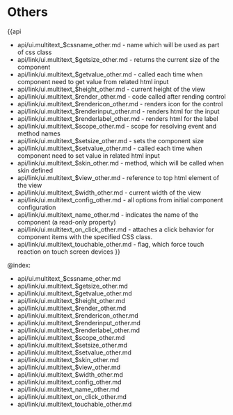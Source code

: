 Others
=======

{{api
- api/ui.multitext_$cssname_other.md - name which will be used as part of css class
- api/link/ui.multitext_$getsize_other.md - returns the current size of the component
- api/link/ui.multitext_$getvalue_other.md - called each time when component need to get value from related html input
- api/link/ui.multitext_$height_other.md - current height of the view
- api/link/ui.multitext_$render_other.md - code called after rending control
- api/link/ui.multitext_$rendericon_other.md - renders icon for the control
- api/link/ui.multitext_$renderinput_other.md - renders html for the input
- api/link/ui.multitext_$renderlabel_other.md - renders html for the label
- api/link/ui.multitext_$scope_other.md - scope for resolving event and method names
- api/link/ui.multitext_$setsize_other.md - sets the component size
- api/link/ui.multitext_$setvalue_other.md - called each time when component need to set value in related html input
- api/link/ui.multitext_$skin_other.md - method, which will be called when skin defined
- api/link/ui.multitext_$view_other.md - reference to top html element of the view
- api/link/ui.multitext_$width_other.md - current width of the view
- api/link/ui.multitext_config_other.md - all options from initial component configuration
- api/link/ui.multitext_name_other.md - indicates the name of the component (a read-only property)
- api/link/ui.multitext_on_click_other.md - attaches a click behavior for component items with the specified CSS class.
- api/link/ui.multitext_touchable_other.md - flag, which force touch reaction on touch screen devices
}}

@index:
- api/ui.multitext_$cssname_other.md
- api/link/ui.multitext_$getsize_other.md
- api/link/ui.multitext_$getvalue_other.md
- api/link/ui.multitext_$height_other.md
- api/link/ui.multitext_$render_other.md
- api/link/ui.multitext_$rendericon_other.md
- api/link/ui.multitext_$renderinput_other.md
- api/link/ui.multitext_$renderlabel_other.md
- api/link/ui.multitext_$scope_other.md
- api/link/ui.multitext_$setsize_other.md
- api/link/ui.multitext_$setvalue_other.md
- api/link/ui.multitext_$skin_other.md
- api/link/ui.multitext_$view_other.md
- api/link/ui.multitext_$width_other.md
- api/link/ui.multitext_config_other.md
- api/link/ui.multitext_name_other.md
- api/link/ui.multitext_on_click_other.md
- api/link/ui.multitext_touchable_other.md


